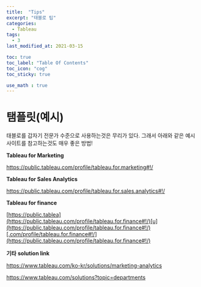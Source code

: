 ```yaml
---
title:  "Tips"
excerpt: "태블로 팁"
categories:
  - Tableau
tags:
  - 3
last_modified_at: 2021-03-15

toc: true
toc_label: "Table Of Contents"
toc_icon: "cog"
toc_sticky: true

use_math : true
---
```












# 탬플릿(예시)

태블로를 갑자기 전문가 수준으로 사용하는것은 무리가 있다. 그래서 아래와 같은 예시 사이트를 참고하는것도 매우 좋은 방법!

**Tableau for Marketing**

https://public.tableau.com/profile/tableau.for.marketing#!/

**Tableau for Sales Analytics**

https://public.tableau.com/profile/tableau.for.sales.analytics#!/

**Tableau for finance**

[https://public.tablea](https://public.tableau.com/profile/tableau.for.finance#!/)[u](https://public.tableau.com/profile/tableau.for.finance#!/)[.com/profile/tableau.for.finance#!/](https://public.tableau.com/profile/tableau.for.finance#!/)

**기타** **solution link**

https://www.tableau.com/ko-kr/solutions/marketing-analytics

https://www.tableau.com/solutions?topic=departments

